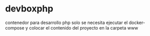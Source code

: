 # devboxphp
contenedor para desarrollo php
solo se necesita ejecutar el docker-compose y colocar el contenido del proyecto en la carpeta www
